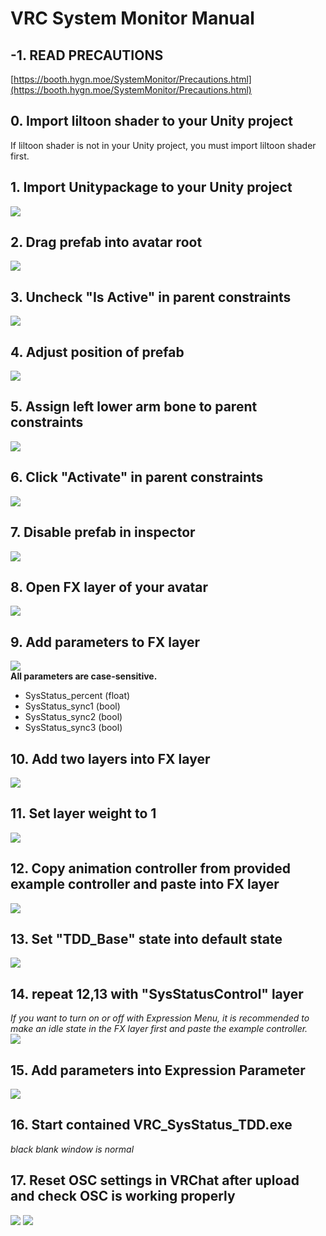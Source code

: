# VRC System Monitor Manual
## -1. READ PRECAUTIONS
[https://booth.hygn.moe/SystemMonitor/Precautions.html](https://booth.hygn.moe/SystemMonitor/Precautions.html)
## 0. Import liltoon shader to your Unity project
If liltoon shader is not in your Unity project, you must import liltoon shader first.
## 1. Import Unitypackage to your Unity project
![](./ManualAssets/importprefab.png)
## 2. Drag prefab into avatar root
![](./ManualAssets/dragprefab.png)
## 3. Uncheck "Is Active" in parent constraints
![](./ManualAssets/disableparentconstraints.png)
## 4. Adjust position of prefab 
![](./ManualAssets/changetransform.png)
## 5. Assign left lower arm bone to parent constraints
![](./ManualAssets/armboneassign.png)
## 6. Click "Activate" in parent constraints
![](./ManualAssets/activateconstraints.png)
## 7. Disable prefab in inspector
![](./ManualAssets/disableprefab.png)
## 8. Open FX layer of your avatar
![](./ManualAssets/selectfxlayer.png)
## 9. Add parameters to FX layer
![](./ManualAssets/addparams.png)\
**All parameters are case-sensitive.**
* SysStatus_percent (float)
* SysStatus_sync1 (bool)
* SysStatus_sync2 (bool)
* SysStatus_sync3 (bool)
## 10. Add two layers into FX layer
![](./ManualAssets/addlayer.png)
## 11. Set layer weight to 1
![](./ManualAssets/setweight.png)
## 12. Copy animation controller from provided example controller and paste into FX layer
![](./ManualAssets/examplecontrollertofx.png)
## 13. Set "TDD_Base" state into default state
![](./ManualAssets/setdefault.png)
## 14. repeat 12,13 with "SysStatusControl" layer
*If you want to turn on or off with Expression Menu, it is recommended to make an idle state in the FX layer first and paste the example controller.*\
![](./ManualAssets/secondlayer.png)
## 15. Add parameters into Expression Parameter
![](./ManualAssets/exparam.png)
## 16. Start contained VRC_SysStatus_TDD.exe
*black blank window is normal*
## 17. Reset OSC settings in VRChat after upload and check OSC is working properly
![](./ManualAssets/resetosc.png)
![](./ManualAssets/OSCdebug.png)